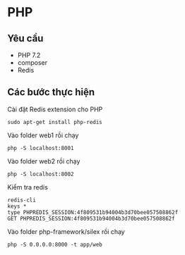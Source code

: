 # PHP

## Yêu cầu 
- PHP 7.2 
- composer
- Redis

## Các bước thực hiện
Cài đặt Redis extension cho PHP 
```console
sudo apt-get install php-redis
```

Vào folder web1 rồi chạy
```console
php -S localhost:8001 
```

Vào folder web2 rồi chạy
```console
php -S localhost:8002
```

Kiểm tra redis
```console
redis-cli
keys *
type PHPREDIS_SESSION:4f809531b94004b3d70bee057508862f
GET PHPREDIS_SESSION:4f809531b94004b3d70bee057508862f
```

Vào folder php-framework/silex rồi chạy
```console
php -S 0.0.0.0:8000 -t app/web
```